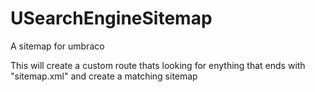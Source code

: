 USearchEngineSitemap
====================

A sitemap for umbraco

This will create a custom route thats looking for enything that ends with "sitemap.xml"
and create a matching sitemap
